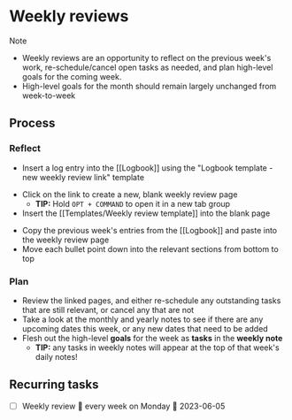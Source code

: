 # Weekly reviews

> [!Note]
> * Weekly reviews are an opportunity to reflect on the previous week's work, re-schedule/cancel open tasks as needed, and plan high-level goals for the coming week.
> * High-level goals for the month should remain largely unchanged from week-to-week

## Process

### Reflect

- Insert a log entry into the [[Logbook]] using the "Logbook template - new weekly review link" template
* Click on the link to create a new, blank weekly review page
  * **TIP:** Hold `OPT + COMMAND` to open it in a new tab group
* Insert the [[Templates/Weekly review template]] into the blank page
- Copy the previous week's entries from the [[Logbook]] and paste into the weekly review page
- Move each bullet point down into the relevant sections from bottom to top

### Plan

- Review the linked pages, and either re-schedule any outstanding tasks that are still relevant, or cancel any that are not
- Take a look at the monthly and yearly notes to see if there are any upcoming dates this week, or any new dates that need to be added
- Flesh out the high-level **goals** for the week as **tasks** in the **weekly note**
  - **TIP:** any tasks in weekly notes will appear at the top of that week's daily notes!

## Recurring  tasks

- [ ] Weekly review 🔁 every week on Monday 📅 2023-06-05
